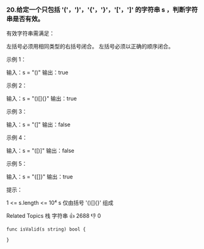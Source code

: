 ### 20.给定一个只包括 '('，')'，'{'，'}'，'['，']' 的字符串 s ，判断字符串是否有效。

 有效字符串需满足：


 左括号必须用相同类型的右括号闭合。
 左括号必须以正确的顺序闭合。




 示例 1：


输入：s = "()"
输出：true


 示例 2：


输入：s = "()[]{}"
输出：true


 示例 3：


输入：s = "(]"
输出：false


 示例 4：


输入：s = "([)]"
输出：false


 示例 5：


输入：s = "{[]}"
输出：true



 提示：


 1 <= s.length <= 10⁴
 s 仅由括号 '()[]{}' 组成

 Related Topics 栈 字符串 👍 2688 👎 0


``` 
func isValid(s string) bool {

}
``` 
